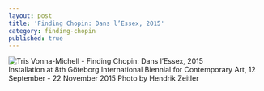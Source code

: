 ```yaml
---
layout: post
title: 'Finding Chopin: Dans l’Essex, 2015'
category: finding-chopin
published: true
---
```


![Tris Vonna-Michell - Finding Chopin: Dans l’Essex, 2015]({{site.baseurl}}/assets/img/0401-finding-chopin-dans-lessex-2015.jpg)<br/>
Installation at 8th G&ouml;teborg International Biennial for Contemporary Art, 12 September - 22 November 2015 Photo by Hendrik Zeitler

